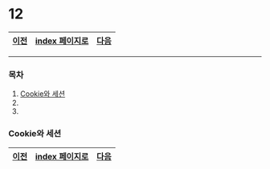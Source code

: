 # 12

[이전](./11.md)|[index 페이지로](./00index.md) |[다음](./13.md)
---|---|---
<hr>

### 목차
1. [Cookie와 세션](#Cookie와-세션)
1.
1.

### Cookie와 세션



[이전](./11.md)|[index 페이지로](./00index.md) |[다음](./13.md)
---|---|---
